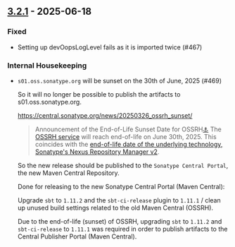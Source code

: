 ## [3.2.1](https://github.com/Kevin-Lee/sbt-devoops/issues?q=is%3Aissue%20is%3Aclosed%20-label%3Adeclined%20milestone%3Amilestone38) - 2025-06-18

### Fixed
* Setting up devOopsLogLevel fails as it is imported twice (#467)

### Internal Housekeeping
* `s01.oss.sonatype.org` will be sunset on the 30th of June, 2025 (#469)

  So it will no longer be possible to publish the artifacts to s01.oss.sonatype.org.

  https://central.sonatype.org/news/20250326_ossrh_sunset/
  > Announcement of the End-of-Life Sunset Date for OSSRH[⚓︎](https://central.sonatype.org/news/20250326_ossrh_sunset/#announcement-of-the-end-of-life-sunset-date-for-ossrh)
  > The [OSSRH service](https://central.sonatype.org/publish/publish-guide/) will reach end-of-life on June 30th, 2025. This coincides with the [end-of-life date of the underlying technology, Sonatype's Nexus Repository Manager v2](https://help.sonatype.com/en/sonatype-nexus-repository-2-sunsetting-information.html).

  So the new release should be published to the `Sonatype Central Portal`, the new Maven Central Repository.

  Done for releasing to the new Sonatype Central Portal (Maven Central):

  Upgrade `sbt` to `1.11.2` and the `sbt-ci-release` plugin to `1.11.1` / clean up unused build settings related to the old Maven Central (OSSRH).

  Due to the end-of-life (sunset) of OSSRH, upgrading `sbt` to `1.11.2` and `sbt-ci-release` to `1.11.1` was required in order to publish artifacts to the Central Publisher Portal (Maven Central).
